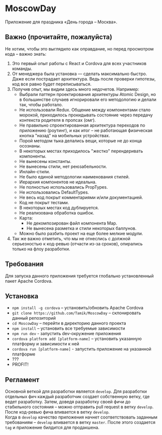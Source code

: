 # MoscowDay
Приложение для праздника «День города – Москва».  

## Важно (прочитайте, пожалуйста)
Не хотим, чтобы это выглядило как оправдание, но перед просмотром кода – важно знать:
1. Это первый опыт работы с React и Cordova для всех участников команды.
2. От менеджера была установка — сделать максимально быстро. Даже если пострадает архитектура. Ведь после проверки гипотезы, код все равно будет переписываться.
3. Получив опыт, мы видим здесь много недочетов. Например:
    - Выбрали паттерн проектирования архитектуры Atomic Design, но в большинстве случаев игнорировали его методологию и делали так, чтобы работало.
    - Не использовали Redux. Общение между компонентами стало морокой, приходилось прокидывать состояние через передачу контекста родителя в пропсах (омг).
    - Не правильно спроектированная архитектура переходов по приложению (роутинг), и как итог – не работающая физическая кнопка "назад" на мобильных устройствах.
    - Порой методом тыка делались вещи, которые не до конца осознаны.
    - В некоторых местах приходилось "жестко" перендеривать компоненты.
    - Не вынесены константы.
    - Не вынесены стили, нет реюзабельности.
    - Инлайн-стили.
    - Не было единой методологии наименования стилей.
    - Иерархия компонентов не идеальна.
    - Не полностью использовались PropTypes.
    - Не использовались DefaultTypes.
    - Не весь код покрыт комментариями и/или документацией.
    - Код не покрыт тестами.
    - В некоторых местах код дублируется.
    - Не реализована обработка ошибок.
    - Карта:
        - Не декомпозирован файл компонента Map.
        - Не вынесена разметка и стили некоторых баллунов.
    - Можно было разбить проект на еще более мелкие модули.
4. Так же важно отметить, что мы не отнеслись с должной серьезностью к код-ревью (отчасти из-за сроков), опирались только на флоу разработки.

## Требования
Для запуска данного приложения требуется глобально установленный пакет Apache Cordova.

## Установка
- `npm install -g cordova` – установить/обновить Apache Cordova
- `git clone https://github.com/Tamik/MoscowDay` – склонировать данный репозиторий
- `cd MoscowDay` – перейти в директорию данного проекта
- `npm install` – установить все требуемые зависимости
- `npm run dev` - запустить dev-окружение приложения
- `cordova platform add [platform-name]` – установить указанную платформу и зависимости к ней
- `cordova run [platform-name]` - запустить приложение на указанной платформе
- ???
- PROFIT!

## Регламент
Основной веткой для разработки является `develop`. Для разработки отдельных фич каждый разработчик создает собственную ветку,
где ведет разработку. Затем, доведя разработку своей фичи до стабильного состояния – можно отправить pull request в
ветку `develop`. После код-ревью фича вливается в ветку `develop`.  
Когда в `develop` качество приложения начнет соответствовать заданным требованиям – `develop` вливается в
ветку `master`. После этого создается `tag` и приложение билдится для продакшена.
